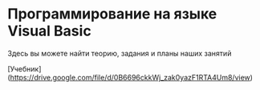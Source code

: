 # Программирование на языке Visual Basic
Здесь вы можете найти теорию, задания и планы наших занятий

[Учебник] (https://drive.google.com/file/d/0B6696ckkWj_zak0yazF1RTA4Um8/view)
